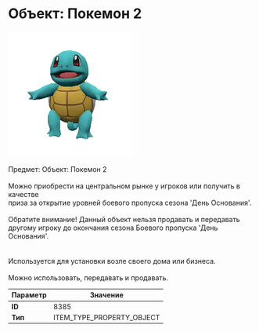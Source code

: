 # Объект: Покемон 2

![Item Image](../img/8385.webp?raw=true)

Предмет: Объект: Покемон 2<br><br>Можно приобрести на центральном рынке у игроков или получить в качестве<br>приза за открытие уровней боевого пропуска сезона 'День Основания'.<br><br>Обратите внимание! Данный объект нельзя продавать и передавать<br>другому игроку до окончания сезона Боевого пропуска 'День Основания'.<br><br><br>Используется для установки возле своего дома или бизнеса.<br><br>Можно использовать, передавать и продавать.


| Параметр | Значение |
|----------|----------|
| **ID** | 8385 |
| **Тип** | ITEM_TYPE_PROPERTY_OBJECT |

